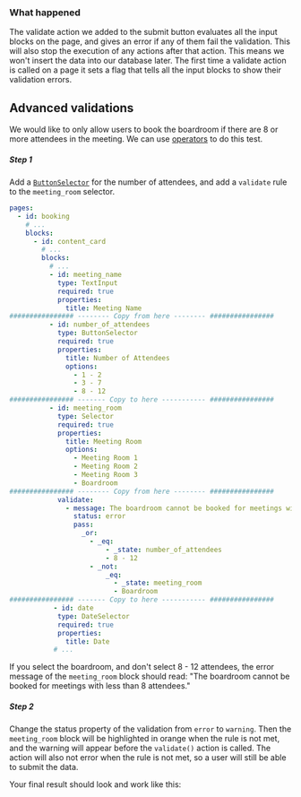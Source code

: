 ### What happened

The validate action we added to the submit button evaluates all the input blocks on the page, and gives an error if any of them fail the validation. This will also stop the execution of any actions after that action. This means we won't insert the data into our database later. The first time a validate action is called on a page it sets a flag that tells all the input blocks to show their validation errors.

## Advanced validations

We would like to only allow users to book the boardroom if there are 8 or more attendees in the meeting. We can use [operators](operators) to do this test.

##### Step 1
Add a [`ButtonSelector`](ButtonSelector) for the number of attendees, and add a `validate` rule to the `meeting_room` selector.

```yaml
pages:
  - id: booking
    # ...
    blocks:
      - id: content_card
        # ...
        blocks:
          # ...
          - id: meeting_name
            type: TextInput
            required: true
            properties:
              title: Meeting Name
################ -------- Copy from here -------- ################
          - id: number_of_attendees
            type: ButtonSelector
            required: true
            properties:
              title: Number of Attendees
              options:
                - 1 - 2
                - 3 - 7
                - 8 - 12
################ ------- Copy to here ----------- ################
          - id: meeting_room
            type: Selector
            required: true
            properties:
              title: Meeting Room
              options:
                - Meeting Room 1
                - Meeting Room 2
                - Meeting Room 3
                - Boardroom
################ -------- Copy from here -------- ################
            validate:
              - message: The boardroom cannot be booked for meetings with less than 8 attendees.
                status: error
                pass:
                  _or:
                    - _eq:
                        - _state: number_of_attendees
                        - 8 - 12
                    - _not:
                        _eq:
                          - _state: meeting_room
                          - Boardroom
################ ------- Copy to here ----------- ################
           - id: date
            type: DateSelector
            required: true
            properties:
              title: Date
           # ...
```

If you select the boardroom, and don't select 8 - 12 attendees, the error message of the `meeting_room` block should read: "The boardroom cannot be booked for meetings with less than 8 attendees."


##### Step 2
Change the status property of the validation from `error` to `warning`. Then the  `meeting_room` block will be highlighted in orange when the rule is not met, and the warning will appear before the `validate()` action is called. The action will also not error when the rule is not met, so a user will still be able to submit the data.

Your final result should look and work like this: